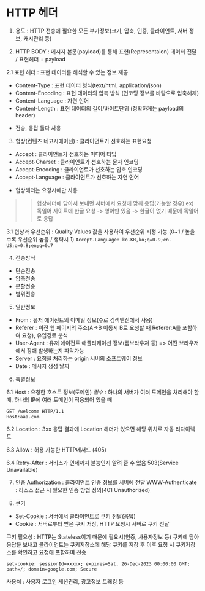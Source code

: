 # HTTP 헤더

1. 용도 
: HTTP 전송에 필요한 모든 부가정보(크기, 압축, 인증, 클라이언트, 서버 정보, 캐시관리 등)

2. HTTP BODY
: 메시지 본문(payload)를 통해 표현(Representaion) 데이터 전달 / 표현헤더 + payload

2.1 표현 헤더
: 표현 데이터를 해석할 수 있는 정보 제공
- Content-Type : 표현 데이터 형식(text/html, application/json)
- Content-Encoding : 표현 데이터의 압축 방식 (인코딩 정보를 바탕으로 압축해제)
- Content-Language : 자연 언어
- Content-Length : 표현 데이터의 길이/바이트단위 (정확하게는 payload의 header)
* 전송, 응답 둘다 사용

3. 협상(컨텐츠 네고시에이션)
: 클라이언트가 선호하는 표현요청
- Accept : 클라이언트가 선호하는 미디어 타입
- Accept-Charset : 클라이언트가 선호하는 문자 인코딩
- Accept-Encoding : 클라이언트가 선호하는 압축 인코딩
- Accept-Language :  클라이언트가 선호하는 자연 언어
* 협상헤더는 요청시에만 사용

>> 협상헤더에 담아서 보내면 서버에서 요청에 맞춰 응답(가능할 경우)
ex) 독일어 사이트에 한글 요청 -> 영어만 있음 -> 한글이 없기 때문에 독일어로 응답

3.1 협상과 우선순위
: Quality Values 값을 사용하여 우선순위 지정 가능 (0~1 / 높을수록 우선순위 높음 / 생략시 1)
`Accept-Language: ko-KR,ko;q=0.9;en-US;q=0.8;en;q=0.7`

4. 전송방식
- 단순전송
- 압축전송
- 분할전송
- 범위전송

5. 일반정보
- From : 유저 에이전트의 이메일 정보(주로 검색엔진에서 사용)
- Referer : 이전 웹 페이지의 주소(A->B 이동시 B로 요청할 때 Referer:A를 포함하여 요청), 유입경로 분석
- User-Agent : 유저 에이전트 애플리케이션 정보(웹브라우져 등) => 어떤 브라우저에서 장애 발생하는지 파악가능
- Server : 요청을 처리하는 origin 서버의 소프트웨어 정보
- Date : 메시지 생성 날짜

6. 특별정보

6.1 Host 
: 요청한 호스트 정보(도메인) *필수*
: 하나의 서버가 여러 도메인을 처리해야 할 때, 하나의 IP에 여러 도메인이 적용되어 있을 때 
```
GET /welcome HTTP/1.1
Host:aaa.com
```

6.2 Location
: 3xx 응답 결과에 Location 헤더가 있으면 해당 위치로 자동 리다이렉트

6.3 Allow 
: 허용 가능한 HTTP메서드 (405)

6.4 Retry-After
: 서비스가 언제까지 불능인지 알려 줄 수 있음 503(Service Unavailable) 


7. 인증
Authorization : 클라이언트 인증 정보를 서버에 전달
WWW-Authenticate : 리소스 접근 시 필요한 인증 방법 정의(401 Unauthorized)

8. 쿠키
- Set-Cookie : 서버에서 클라이언트로 쿠키 전달(응답)
- Cookie : 서버로부터 받은 쿠키 저장, HTTP 요청시 서버로 쿠키 전달

쿠키 필요성 : HTTP는 Stateless이기 때문에 필요시(인증, 사용자정보 등) 쿠키에 담아 응답을 보내고 
		   클라이언트는 쿠키저장소에 해당 쿠키를 저장 후 이후 요청 시 쿠키저장소를 확인하고 요청애 포함하여 전송


`set-cookie: sessionId=xxxxx; expires=Sat, 26-Dec-2023 00:00:00 GMT; path=/; domain=google.com; Secure`

사용처 : 사용자 로그인 세션관리, 광고정보 트래킹 등

























